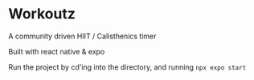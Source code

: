 # Workoutz

A community driven HIIT / Calisthenics timer

Built with react native & expo

Run the project by cd'ing into the directory, and running
`npx expo start`
